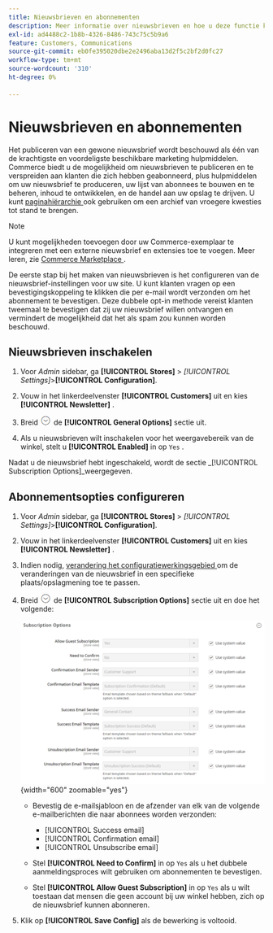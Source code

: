 ```yaml
---
title: Nieuwsbrieven en abonnementen
description: Meer informatie over nieuwsbrieven en hoe u deze functie kunt inschakelen als een goedkoop promotieprogramma.
exl-id: ad4488c2-1b8b-4326-8486-743c75c5b9a6
feature: Customers, Communications
source-git-commit: eb0fe395020dbe2e2496aba13d2f5c2bf2d0fc27
workflow-type: tm+mt
source-wordcount: '310'
ht-degree: 0%

---
```


# Nieuwsbrieven en abonnementen

Het publiceren van een gewone nieuwsbrief wordt beschouwd als één van de krachtigste en voordeligste beschikbare marketing hulpmiddelen. Commerce biedt u de mogelijkheid om nieuwsbrieven te publiceren en te verspreiden aan klanten die zich hebben geabonneerd, plus hulpmiddelen om uw nieuwsbrief te produceren, uw lijst van abonnees te bouwen en te beheren, inhoud te ontwikkelen, en de handel aan uw opslag te drijven. U kunt [ paginahiërarchie ](../content-design/page-hierarchy.md) ook gebruiken om een archief van vroegere kwesties tot stand te brengen.

>[!NOTE]
>
>U kunt mogelijkheden toevoegen door uw Commerce-exemplaar te integreren met een externe nieuwsbrief en extensies toe te voegen. Meer leren, zie [ Commerce Marketplace ](../getting-started/commerce-marketplace.md).

De eerste stap bij het maken van nieuwsbrieven is het configureren van de nieuwsbrief-instellingen voor uw site. U kunt klanten vragen op een bevestigingskoppeling te klikken die per e-mail wordt verzonden om het abonnement te bevestigen. Deze dubbele opt-in methode vereist klanten tweemaal te bevestigen dat zij uw nieuwsbrief willen ontvangen en vermindert de mogelijkheid dat het als spam zou kunnen worden beschouwd.

## Nieuwsbrieven inschakelen

1. Voor _Admin_ sidebar, ga **[!UICONTROL Stores]** > _[!UICONTROL Settings]_>**[!UICONTROL Configuration]**.

1. Vouw in het linkerdeelvenster **[!UICONTROL Customers]** uit en kies **[!UICONTROL Newsletter]** .

1. Breid ![ selecteur van de Uitbreiding ](../assets/icon-display-expand.png) de **[!UICONTROL General Options]** sectie uit.

1. Als u nieuwsbrieven wilt inschakelen voor het weergavebereik van de winkel, stelt u **[!UICONTROL Enabled]** in op `Yes` .

Nadat u de nieuwsbrief hebt ingeschakeld, wordt de sectie _[!UICONTROL Subscription Options]_weergegeven.

## Abonnementsopties configureren

1. Voor _Admin_ sidebar, ga **[!UICONTROL Stores]** > _[!UICONTROL Settings]_>**[!UICONTROL Configuration]**.

1. Vouw in het linkerdeelvenster **[!UICONTROL Customers]** uit en kies **[!UICONTROL Newsletter]** .

1. Indien nodig, [ verandering het configuratiewerkingsgebied ](../getting-started/websites-stores-views.md#scope-settings) om de veranderingen van de nieuwsbrief in een specifieke plaats/opslagmening toe te passen.

1. Breid ![ selecteur van de Uitbreiding ](../assets/icon-display-expand.png) de **[!UICONTROL Subscription Options]** sectie uit en doe het volgende:

   ![ configuratie van Klanten - nieuwsbrief abonnementen ](../configuration-reference/customers/assets/newsletter-subscription-options.png){width="600" zoomable="yes"}

   - Bevestig de e-mailsjabloon en de afzender van elk van de volgende e-mailberichten die naar abonnees worden verzonden:

      - [!UICONTROL Success email]
      - [!UICONTROL Confirmation email]
      - [!UICONTROL Unsubscribe email]

   - Stel **[!UICONTROL Need to Confirm]** in op `Yes` als u het dubbele aanmeldingsproces wilt gebruiken om abonnementen te bevestigen.

   - Stel **[!UICONTROL Allow Guest Subscription]** in op `Yes` als u wilt toestaan dat mensen die geen account bij uw winkel hebben, zich op de nieuwsbrief kunnen abonneren.

1. Klik op **[!UICONTROL Save Config]** als de bewerking is voltooid.

